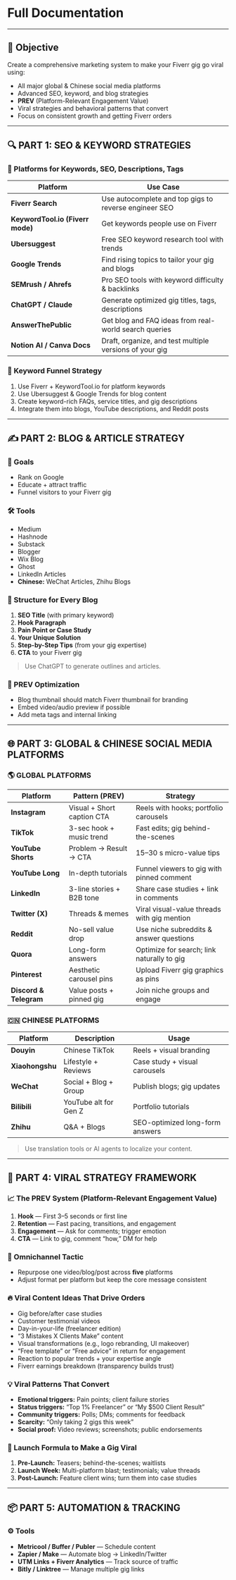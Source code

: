 # Full Documentation
  
---

## 🧠 Objective

Create a comprehensive marketing system to make your Fiverr gig go viral using:

- All major global & Chinese social media platforms  
- Advanced SEO, keyword, and blog strategies  
- **PREV** (Platform-Relevant Engagement Value)  
- Viral strategies and behavioral patterns that convert  
- Focus on consistent growth and getting Fiverr orders  

---

## 🔍 PART 1: SEO & KEYWORD STRATEGIES

### 🔑 Platforms for Keywords, SEO, Descriptions, Tags

| Platform                        | Use Case                                                         |
|--------------------------------|------------------------------------------------------------------|
| **Fiverr Search**               | Use autocomplete and top gigs to reverse engineer SEO            |
| **KeywordTool.io (Fiverr mode)**| Get keywords people use on Fiverr                                 |
| **Ubersuggest**                 | Free SEO keyword research tool with trends                        |
| **Google Trends**               | Find rising topics to tailor your gig and blogs                   |
| **SEMrush / Ahrefs**            | Pro SEO tools with keyword difficulty & backlinks                 |
| **ChatGPT / Claude**            | Generate optimized gig titles, tags, descriptions                 |
| **AnswerThePublic**             | Get blog and FAQ ideas from real-world search queries             |
| **Notion AI / Canva Docs**      | Draft, organize, and test multiple versions of your gig           |

### 🧠 Keyword Funnel Strategy

1. Use Fiverr + KeywordTool.io for platform keywords  
2. Use Ubersuggest & Google Trends for blog content  
3. Create keyword-rich FAQs, service titles, and gig descriptions  
4. Integrate them into blogs, YouTube descriptions, and Reddit posts  

---

## ✍️ PART 2: BLOG & ARTICLE STRATEGY

### 🎯 Goals

- Rank on Google  
- Educate + attract traffic  
- Funnel visitors to your Fiverr gig  

### 🛠️ Tools

- Medium  
- Hashnode  
- Substack  
- Blogger  
- Wix Blog  
- Ghost  
- LinkedIn Articles  
- **Chinese:** WeChat Articles, Zhihu Blogs  

### 📝 Structure for Every Blog

1. **SEO Title** (with primary keyword)  
2. **Hook Paragraph**  
3. **Pain Point or Case Study**  
4. **Your Unique Solution**  
5. **Step-by-Step Tips** (from your gig expertise)  
6. **CTA** to your Fiverr gig  

> Use ChatGPT to generate outlines and articles.

### 📌 PREV Optimization

- Blog thumbnail should match Fiverr thumbnail for branding  
- Embed video/audio preview if possible  
- Add meta tags and internal linking  

---

## 🌐 PART 3: GLOBAL & CHINESE SOCIAL MEDIA PLATFORMS

### 🌎 GLOBAL PLATFORMS

| Platform            | Pattern (PREV)                  | Strategy                                             |
|---------------------|--------------------------------|------------------------------------------------------|
| **Instagram**       | Visual + Short caption CTA      | Reels with hooks; portfolio carousels                |
| **TikTok**          | 3-sec hook + music trend        | Fast edits; gig behind-the-scenes                    |
| **YouTube Shorts**  | Problem → Result → CTA          | 15–30 s micro-value tips                              |
| **YouTube Long**    | In-depth tutorials              | Funnel viewers to gig with pinned comment             |
| **LinkedIn**        | 3-line stories + B2B tone       | Share case studies + link in comments                 |
| **Twitter (X)**     | Threads & memes                 | Viral visual-value threads with gig mention           |
| **Reddit**          | No-sell value drop              | Use niche subreddits & answer questions               |
| **Quora**           | Long-form answers               | Optimize for search; link naturally to gig            |
| **Pinterest**       | Aesthetic carousel pins         | Upload Fiverr gig graphics as pins                    |
| **Discord & Telegram** | Value posts + pinned gig     | Join niche groups and engage                          |

### 🇨🇳 CHINESE PLATFORMS

| Platform     | Description           | Usage                                 |
|--------------|-----------------------|---------------------------------------|
| **Douyin**   | Chinese TikTok        | Reels + visual branding               |
| **Xiaohongshu** | Lifestyle + Reviews | Case study + visual carousels         |
| **WeChat**   | Social + Blog + Group | Publish blogs; gig updates            |
| **Bilibili** | YouTube alt for Gen Z | Portfolio tutorials                   |
| **Zhihu**    | Q&A + Blogs           | SEO-optimized long-form answers       |

> Use translation tools or AI agents to localize your content.

---

## 🎯 PART 4: VIRAL STRATEGY FRAMEWORK

### 📈 The PREV System (Platform-Relevant Engagement Value)

1. **Hook** — First 3–5 seconds or first line  
2. **Retention** — Fast pacing, transitions, and engagement  
3. **Engagement** — Ask for comments; trigger emotion  
4. **CTA** — Link to gig, comment “how,” DM for help  

### 🔄 Omnichannel Tactic

- Repurpose one video/blog/post across **five** platforms  
- Adjust format per platform but keep the core message consistent  

### 🔥 Viral Content Ideas That Drive Orders

- Gig before/after case studies  
- Customer testimonial videos  
- Day-in-your-life (freelancer edition)  
- “3 Mistakes X Clients Make” content  
- Visual transformations (e.g., logo rebranding, UI makeover)  
- “Free template” or “Free advice” in return for engagement  
- Reaction to popular trends + your expertise angle  
- Fiverr earnings breakdown (transparency builds trust)  

### 💡 Viral Patterns That Convert

- **Emotional triggers:** Pain points; client failure stories  
- **Status triggers:** “Top 1% Freelancer” or “My \$500 Client Result”  
- **Community triggers:** Polls; DMs; comments for feedback  
- **Scarcity:** “Only taking 2 gigs this week”  
- **Social proof:** Video reviews; screenshots; public endorsements  

### 📢 Launch Formula to Make a Gig Viral

1. **Pre-Launch:** Teasers; behind-the-scenes; waitlists  
2. **Launch Week:** Multi-platform blast; testimonials; value threads  
3. **Post-Launch:** Feature client wins; turn them into case studies  

---

## 📦 PART 5: AUTOMATION & TRACKING

### ⚙️ Tools

- **Metricool / Buffer / Publer** — Schedule content  
- **Zapier / Make** — Automate blog → LinkedIn/Twitter  
- **UTM Links + Fiverr Analytics** — Track source of traffic  
- **Bitly / Linktree** — Manage multiple gig links
